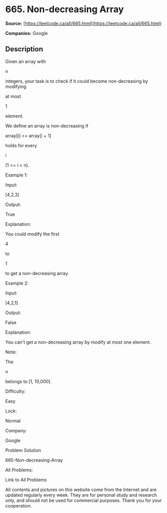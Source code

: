 # 665. Non-decreasing Array

**Source:** [https://leetcode.ca/all/665.html](https://leetcode.ca/all/665.html)

**Companies:** Google

## Description

Given an array with

n

integers, your task is to check if it could become
        non-decreasing by modifying

at most

1

element.

We define an array is non-decreasing if

array[i] <= array[i + 1]

holds for
        every

i

(1 <= i < n).

Example 1:

Input:

[4,2,3]

Output:

True

Explanation:

You could modify the first

4

to

1

to get a non-decreasing array.

Example 2:

Input:

[4,2,1]

Output:

False

Explanation:

You can't get a non-decreasing array by modify at most one element.

Note:

The

n

belongs to [1, 10,000].

Difficulty:

Easy

Lock:

Normal

Company:

Google

Problem Solution

665-Non-decreasing-Array

All Problems:

Link to All Problems

All contents and pictures on this website come from the Internet and are updated regularly every week. They are for personal study and research only, and should not be used for commercial purposes. Thank you for your cooperation.

